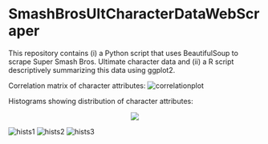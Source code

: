 # SmashBrosUltCharacterDataWebScraper
This repository contains (i) a Python script that uses BeautifulSoup to scrape Super Smash Bros. Ultimate character data and (ii) a R script descriptively summarizing this data using ggplot2.


Correlation matrix of character attributes: 
![correlationplot](https://github.com/user-attachments/assets/bafc204b-8233-44db-8ea6-8c8056d58fd8)


Histograms showing distribution of character attributes: 
<div align="center">
    <img src="https://github.com/user-attachments/assets/2608efa1-0cc4-4933-90c6-d04f6bd0e871">
</div>

![hists1](https://github.com/user-attachments/assets/826b7a85-8660-4d42-9906-d67130a3d1ea)
![hists2](https://github.com/user-attachments/assets/44a066ce-a3c5-422b-865d-4c1b54554324)
![hists3](https://github.com/user-attachments/assets/ee9e9680-f64f-41ee-addf-c64e9737f5fa)
